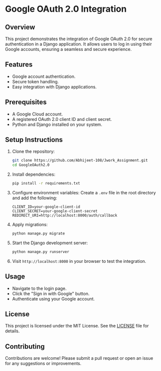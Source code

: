 # Google OAuth 2.0 Integration

## Overview
This project demonstrates the integration of Google OAuth 2.0 for secure authentication in a Django application. It allows users to log in using their Google accounts, ensuring a seamless and secure experience.

## Features
- Google account authentication.
- Secure token handling.
- Easy integration with Django applications.

## Prerequisites
- A Google Cloud account.
- A registered OAuth 2.0 client ID and client secret.
- Python and Django installed on your system.

## Setup Instructions
1. Clone the repository:
    ```bash
    git clone https://github.com/Abhijeet-108/Jwork_Assignment.git
    cd GoogleOAuth2.0
    ```

2. Install dependencies:
    ```bash
    pip install -r requirements.txt
    ```

3. Configure environment variables:
    Create a `.env` file in the root directory and add the following:
    ```env
    CLIENT_ID=your-google-client-id
    CLIENT_SECRET=your-google-client-secret
    REDIRECT_URI=http://localhost:8000/auth/callback
    ```

4. Apply migrations:
    ```bash
    python manage.py migrate
    ```

5. Start the Django development server:
    ```bash
    python manage.py runserver
    ```

6. Visit `http://localhost:8000` in your browser to test the integration.

## Usage
- Navigate to the login page.
- Click the "Sign in with Google" button.
- Authenticate using your Google account.

## License
This project is licensed under the MIT License. See the [LICENSE](LICENSE) file for details.

## Contributing
Contributions are welcome! Please submit a pull request or open an issue for any suggestions or improvements.
